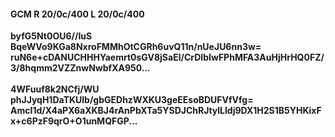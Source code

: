 #### GCM R 20/0c/400 L 20/0c/400
**byfG5Nt0OU6//IuS**<br/>**BqeWVo9KGa8NxroFMMhOtCGRh6uvQ11n/nUeJU6nn3w=**<br/>**ruN6e+cDANUCHHHYaemrt0sGV8jSaEl/CrDIbIwFPhMFA3AuHjHrHQ0FZ/3/8hqmm2VZZnwNwbfXA950...**<br/><br/>
**4WFuuf8k2NCfj/WU**<br/>**phJJyqH1DaTKUlb/gbGEDhzWXKU3geEEsoBDUFVfVfg=**<br/>**AmcI1d/X4aPX6aXKBJ4rAnPbXTa5YSDJChRJtylLldj9DX1H2S1B5YHKixFx+c6PzF9qrO+O1unMQFGP...**